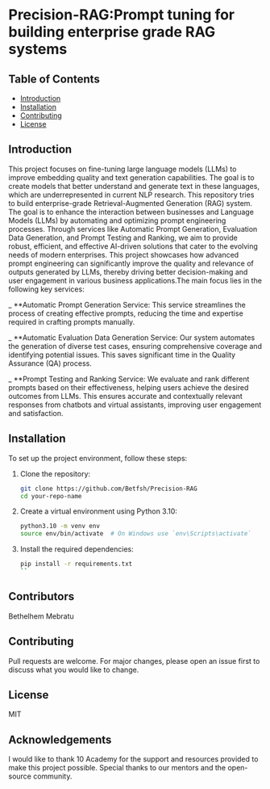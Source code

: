 # Precision-RAG:Prompt tuning for building enterprise grade RAG systems

## Table of Contents
- [Introduction](#introduction)
- [Installation](#installation)
- [Contributing](#contributing)
- [License](#license)

## Introduction
This project focuses on fine-tuning large language models (LLMs) to improve embedding quality and text generation capabilities. The goal is to create models that better understand and generate text in these languages, which are underrepresented in current NLP research.
This repository tries to build enterprise-grade Retrieval-Augmented Generation (RAG) system. The goal is to enhance the interaction between businesses and Language Models (LLMs) by automating and optimizing prompt engineering processes. Through services like Automatic Prompt Generation, Evaluation Data Generation, and Prompt Testing and Ranking, we aim to provide robust, efficient, and effective AI-driven solutions that cater to the evolving needs of modern enterprises. This project showcases how advanced prompt engineering can significantly improve the quality and relevance of outputs generated by LLMs, thereby driving better decision-making and user engagement in various business applications.The main focus lies in the following key services:


_ **Automatic Prompt Generation Service: This service streamlines the process of creating effective prompts, reducing the time and expertise required in crafting prompts manually.

_ **Automatic Evaluation Data Generation Service: Our system automates the generation of diverse test cases, ensuring comprehensive coverage and identifying potential issues. This saves           significant time in the Quality Assurance (QA) process.

_ **Prompt Testing and Ranking Service: We evaluate and rank different prompts based on their effectiveness, helping users achieve the desired outcomes from LLMs. This ensures accurate and contextually relevant responses from chatbots and virtual assistants, improving user engagement and satisfaction.

## Installation
To set up the project environment, follow these steps:

1. Clone the repository:
    ```bash
    git clone https://github.com/Betfsh/Precision-RAG
    cd your-repo-name
    ```

2. Create a virtual environment using Python 3.10:
    ```bash
    python3.10 -m venv env
    source env/bin/activate  # On Windows use `env\Scripts\activate`
    ```

3. Install the required dependencies:
    ```bash
    pip install -r requirements.txt
    ``

## Contributors
Bethelhem Mebratu

## Contributing
Pull requests are welcome. For major changes, please open an issue first to discuss what you would like to change.

## License
MIT

## Acknowledgements
I would like to thank 10 Academy for the support and resources provided to make this project possible. Special thanks to our mentors and the open-source community.

